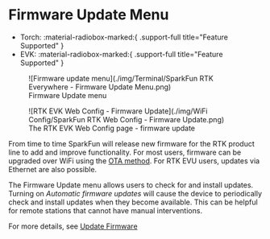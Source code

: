 # Firmware Update Menu

<!--
Compatibility Icons
====================================================================================

:material-radiobox-marked:{ .support-full title="Feature Supported" }
:material-radiobox-indeterminate-variant:{ .support-partial title="Feature Partially Supported" }
:material-radiobox-blank:{ .support-none title="Feature Not Supported" }
-->

<div class="grid cards fill" markdown>

- Torch: :material-radiobox-marked:{ .support-full title="Feature Supported" }
- EVK: :material-radiobox-marked:{ .support-full title="Feature Supported" }

</div>

<figure markdown>
![Firmware update menu](./img/Terminal/SparkFun RTK Everywhere - Firmware Update Menu.png)
<figcaption markdown>
Firmware Update menu
</figcaption>
</figure>

<figure markdown>
![RTK EVK Web Config - Firmware Update](./img/WiFi Config/SparkFun RTK Web Config - Firmware Update.png)
<figcaption markdown>
The RTK EVK Web Config page - firmware update
</figcaption>
</figure>

From time to time SparkFun will release new firmware for the RTK product line to add and improve functionality. For most users, firmware can be upgraded over WiFi using the [OTA method](https://docs.sparkfun.com/SparkFun_RTK_Everywhere_Firmware/firmware_update/#updating-firmware-over-the-air). For RTK EVU users, updates via Ethernet are also possible.

The Firmware Update menu allows users to check for and install updates. Turning on *Automatic firmware updates* will cause the device to periodically check and install updates when they become available. This can be helpful for remote stations that cannot have manual interventions.

For more details, see [Update Firmware](firmware_update.md)
